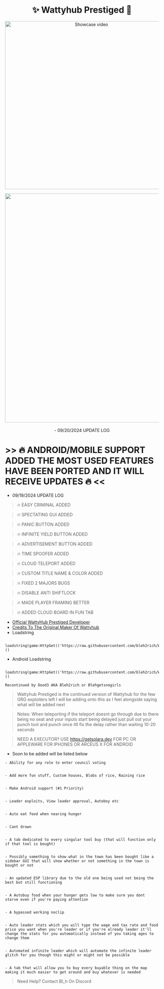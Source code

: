 <h1 align="center">✨ Wattyhub Prestiged 🎉</h1> 
<p align="center">
    <a href="https://www.youtube.com/watch?v=iB9zhk909x0" target="_blank">
        <img src="https://i.imgur.com/A64uSZ5.png" width="550" alt="Showcase video" title="Showcase video">
    </a>
</p>
<p align= "center"> <kbd> <img  src="https://i.imgur.com/dZhpVgA.png"width="750"> </kbd><br><br>
- 09/20/2024 UPDATE LOG

    
# >> 🔥 ANDROID/MOBILE SUPPORT ADDED THE MOST USED FEATURES HAVE BEEN PORTED AND IT WILL RECEIVE UPDATES 🔥 <<


- 09/19/2024 UPDATE LOG
> 🔥 EASY CRIMINAL ADDED

> 🔥 SPECTATING GUI ADDED

> 🔥 PANIC BUTTON ADDED

> 🔥 INFINITE YIELD BUTTON ADDED

> 🔥 ADVERTISEMENT BUTTON ADDED

> 🔥 TIME SPOOFER ADDED

> 🔥 CLOUD TELEPORT ADDED

> 🔥 CUSTOM TITLE NAME & COLOR ADDED

> 🔥 FIXED 2 MAJORS BUGS

> 🔥 DISABLE ANTI SHIFTLOCK

> 🔥 MADE PLAYER FRAMING BETTER

> 🔥 ADDED CLOUD BOARD IN FUN TAB

- <a href="https://www.youtube.com/@PrestigedDev">Official WattyHub Prestiged Developer</a>
- <a href="https://www.youtube.com/@wattyville5476">Credits To The Original Maker Of Wattyhub</a>
- Loadstring
```
 loadstring(game:HttpGet(('https://raw.githubusercontent.com/bleh2rich/WattyhubPrestiged/main/WattyhubPrestiged.lua'),true))()
```

- Android Loadstring

```
 loadstring(game:HttpGet(('https://raw.githubusercontent.com/bleh2rich/WattyhubPrestiged/main/AndroidWattyhubPrestiged/WattyHubPrestigedAndroid.lua'),true))()
```

``` Recontinued by Dood3 AKA Bleh2rich or Blehgetsnogirls ```
> Wattyhub Prestiged is the continued version of Wattyhub for the few GRG exploiters left I will be adding onto this as I feel alongside saying what will be added next

> Notes: When teleporting if the teleport doesnt go through due to there being no seat and your inputs start being delayed just pull out your punch tool and punch once itll fix the delay rather than waiting 10-20 seconds

> NEED A EXECUTOR? USE https://getsolara.dev FOR PC OR APPLEWARE FOR IPHONES OR ARCEUS X FOR ANDROID

- Soon to be added will be listed below
```
- Ability for any role to enter council voting


- Add more fun stuff, Custom houses, Blobs of rice, Raining rice


- Make Android support (#1 Priority)


- Leader exploits, View leader approval, Autoboy etc


- Auto eat food when nearing hunger


- Cant drown


- A tab dedicated to every singular tool buy (that will function only if that tool is bought)


- Possibly something to show what in the town has been bought like a sidebar GUI that will show whether or not something in the town is bought or not


- An updated ESP library due to the old one being used not being the best but still functioning


- A Autobuy food when your hunger gets low to make sure you dont starve even if you're paying attention


- A bypassed working noclip


- Auto leader stats which you will type the wage and tax rate and food price you want when you're leader or if you're already leader it'll change the stats for you automatically instead of you taking ages to change them


- Automated infinite leader which will automate the infinite leader glitch for you though this might or might not be possible


- A tab that will allow you to buy every buyable thing on the map making it much easier to get around and buy whatever is needed
```



> Need Help? Contact Bl_h On Discord

